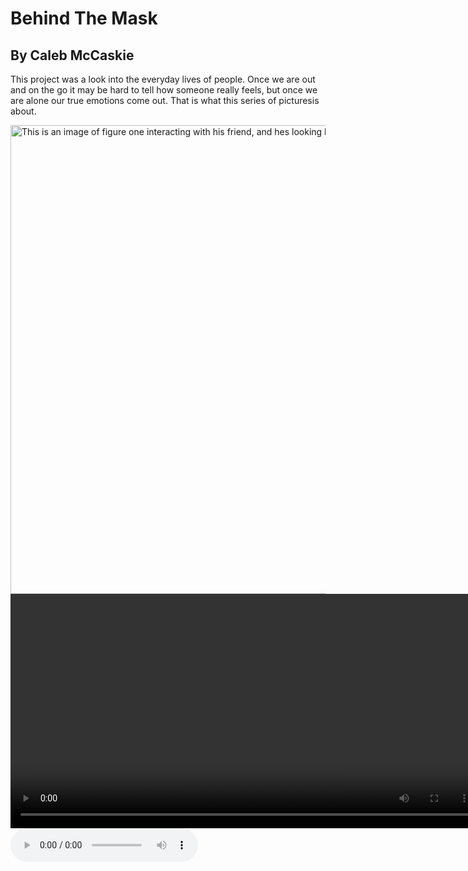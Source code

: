 <!DOCTYPE html>
<html lang="">
  <head>
    <meta charset="utf-8">
    <meta name="viewport" content="width=device-width, initial-scale=1.0">

    
  </head>
  <body>
    <h1>Behind The Mask</h1>
    <h2>By Caleb McCaskie</h2>
    <p>This project was a look into the everyday lives of people. Once we are out and on the go it may be hard to tell how someone really feels, but once we are alone our true emotions come out. That is what this series of picturesis about.</p>
    <!--Code for image. Can also be used for GIF-->
    <img src="media/imageStandIn.png" alt="This is an image of figure one interacting with his friend, and hes looking happy." width="750"/>
    <!--Code for video-->
    <video controls width="750">
    <source src="media/nameofvideo.mp4" type="video/mp4">
    Sorry, your browser doesn't support embedded videos.
    </video>
    <!--Code for audio -->
    <audio controls width="750">
    <source src="nameofaudio.mp3" type="audio/mpeg">
  
  
  </body>
</html>
